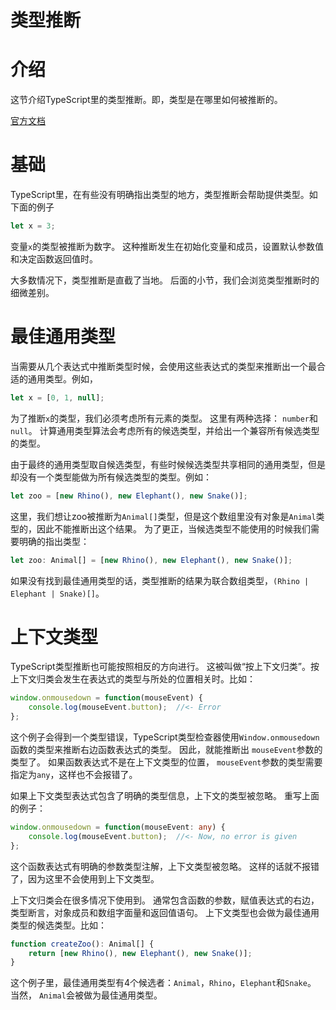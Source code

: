 # 类型推断

# 介绍

这节介绍TypeScript里的类型推断。即，类型是在哪里如何被推断的。

[官方文档](https://www.typescriptlang.org/docs/)

# 基础

TypeScript里，在有些没有明确指出类型的地方，类型推断会帮助提供类型。如下面的例子

```ts
let x = 3;
```

变量`x`的类型被推断为数字。 这种推断发生在初始化变量和成员，设置默认参数值和决定函数返回值时。

大多数情况下，类型推断是直截了当地。 后面的小节，我们会浏览类型推断时的细微差别。

# 最佳通用类型

当需要从几个表达式中推断类型时候，会使用这些表达式的类型来推断出一个最合适的通用类型。例如，

```ts
let x = [0, 1, null];
```

为了推断`x`的类型，我们必须考虑所有元素的类型。 这里有两种选择： `number`和`null`。 计算通用类型算法会考虑所有的候选类型，并给出一个兼容所有候选类型的类型。

由于最终的通用类型取自候选类型，有些时候候选类型共享相同的通用类型，但是却没有一个类型能做为所有候选类型的类型。例如：

```ts
let zoo = [new Rhino(), new Elephant(), new Snake()];
```

这里，我们想让zoo被推断为`Animal[]`类型，但是这个数组里没有对象是`Animal`类型的，因此不能推断出这个结果。 为了更正，当候选类型不能使用的时候我们需要明确的指出类型：

```ts
let zoo: Animal[] = [new Rhino(), new Elephant(), new Snake()];
```

如果没有找到最佳通用类型的话，类型推断的结果为联合数组类型，`(Rhino | Elephant | Snake)[]`。

# 上下文类型

TypeScript类型推断也可能按照相反的方向进行。 这被叫做“按上下文归类”。按上下文归类会发生在表达式的类型与所处的位置相关时。比如：

```ts
window.onmousedown = function(mouseEvent) {
    console.log(mouseEvent.button);  //<- Error
};
```

这个例子会得到一个类型错误，TypeScript类型检查器使用`Window.onmousedown`函数的类型来推断右边函数表达式的类型。 因此，就能推断出 `mouseEvent`参数的类型了。 如果函数表达式不是在上下文类型的位置， `mouseEvent`参数的类型需要指定为`any`，这样也不会报错了。

如果上下文类型表达式包含了明确的类型信息，上下文的类型被忽略。 重写上面的例子：

```ts
window.onmousedown = function(mouseEvent: any) {
    console.log(mouseEvent.button);  //<- Now, no error is given
};
```

这个函数表达式有明确的参数类型注解，上下文类型被忽略。 这样的话就不报错了，因为这里不会使用到上下文类型。

上下文归类会在很多情况下使用到。 通常包含函数的参数，赋值表达式的右边，类型断言，对象成员和数组字面量和返回值语句。 上下文类型也会做为最佳通用类型的候选类型。比如：

```ts
function createZoo(): Animal[] {
    return [new Rhino(), new Elephant(), new Snake()];
}
```

这个例子里，最佳通用类型有4个候选者：`Animal`，`Rhino`，`Elephant`和`Snake`。 当然， `Animal`会被做为最佳通用类型。